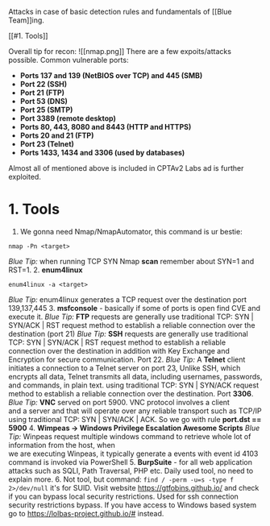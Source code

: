 Attacks in case of basic detection rules and fundamentals of [[Blue Team]]ing.

[[#1. Tools]]

Overall tip for recon: 
![[nmap.png]]
There are a few expoits/attacks possible. Common vulnerable ports: 
- **Ports 137 and 139 (NetBIOS over TCP) and 445 (SMB)**
- **Port 22 (SSH)**
- **Port 21 (FTP)**
- **Port 53 (DNS)**
- **Port 25 (SMTP)**
- **Port 3389 (remote desktop)**
- **Ports 80, 443, 8080 and 8443 (HTTP and HTTPS)**
- **Ports 20 and 21 (FTP)**
- **Port 23 (Telnet)**
- **Ports 1433, 1434 and 3306 (used by databases)**

Almost all of mentioned above is included in CPTAv2 Labs ad is further exploited. 
# 1. Tools 

1. We gonna need Nmap/NmapAutomator, this command is ur bestie:
```
nmap -Pn <target>
```
 *Blue Tip:* when running TCP SYN Nmap **scan** remember about SYN=1 and RST=1. 
2. **enum4linux** 
```
enum4linux -a <target> 
```
*Blue Tip:* enum4linux generates a TCP request over the destination port 139,137,445
3. **msfconsole** - basically if some of ports is open find CVE and execute it.
*Blue Tip:* **FTP** requests are generally use traditional TCP: SYN | SYN/ACK | RST  request method to establish a reliable connection over the destination (port 21)
*Blue Tip:* **SSH** requests are generally use traditional TCP: SYN | SYN/ACK | RST request method to establish a reliable connection over the destination in addition with Key Exchange and Encryption for secure communication. Port 22.
*Blue Tip:* A **Telnet** client initiates a connection to a Telnet server on port 23, Unlike SSH, which encrypts all data, Telnet transmits all data, including usernames, passwords, and commands, in plain text. using traditional TCP: SYN | SYN/ACK request method to establish a reliable connection over the destination. Port **3306**.
*Blue Tip:* **VNC** served on port 5900. VNC protocol involves a client  
and a server and that will operate over any reliable transport such as TCP/IP using traditional TCP: SYN | SYN/ACK | ACK. So we go with rule **port.dst == 5900**
4. **Wimpeas → Windows Privilege Escalation Awesome Scripts** 
*Blue Tip:* Winpeas request multiple windows command to retrieve whole lot of information from the host, when  
we are executing Winpeas, it typically generate a events with event id 4103 command is invoked via PowerShell
5. **BurpSuite** - for all web application attacks such as SQLI, Path Traversal, PHP etc. Daily used tool, no need to explain more. 
6. Not tool, but command: `find / -perm -u=s -type f 2>/dev/null` it's for SUID. Visit website https://gtfobins.github.io/ and check if you can bypass local security restrictions. Used for ssh connection security restrictions bypass. If you have access to Windows based system go to https://lolbas-project.github.io/# instead. 